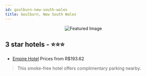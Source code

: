 ```yaml
---
id: goulburn-new-south-wales
title: Goulburn, New South Wales
---
```


<center><img src="https://i.travelapi.com/hotels/10000000/9630000/9629900/9629804/a4870040_z.jpg" alt="Featured Image" /></center>


##  3 star hotels - ⭐️⭐️⭐️

-    [Empire Hotel](https://us.hurb.com/hotels/goulburn/empire-hotel-JNP-JP357669?cmp=18055) Prices from R$193.62
   > This smoke-free hotel offers complimentary parking nearby.

